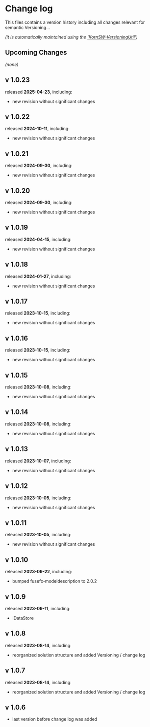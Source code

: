 # Change log
This files contains a version history including all changes relevant for semantic Versioning...

*(it is automatically maintained using the ['KornSW-VersioningUtil'](https://github.com/KornSW/VersioningUtil))*




## Upcoming Changes

*(none)*



## v 1.0.23
released **2025-04-23**, including:
 - new revision without significant changes



## v 1.0.22
released **2024-10-11**, including:
 - new revision without significant changes



## v 1.0.21
released **2024-09-30**, including:
 - new revision without significant changes



## v 1.0.20
released **2024-09-30**, including:
 - new revision without significant changes



## v 1.0.19
released **2024-04-15**, including:
 - new revision without significant changes



## v 1.0.18
released **2024-01-27**, including:
 - new revision without significant changes



## v 1.0.17
released **2023-10-15**, including:
 - new revision without significant changes



## v 1.0.16
released **2023-10-15**, including:
 - new revision without significant changes



## v 1.0.15
released **2023-10-08**, including:
 - new revision without significant changes



## v 1.0.14
released **2023-10-08**, including:
 - new revision without significant changes



## v 1.0.13
released **2023-10-07**, including:
 - new revision without significant changes



## v 1.0.12
released **2023-10-05**, including:
 - new revision without significant changes



## v 1.0.11
released **2023-10-05**, including:
 - new revision without significant changes



## v 1.0.10
released **2023-09-22**, including:
 - bumped fusefx-modeldescription to 2.0.2



## v 1.0.9
released **2023-09-11**, including:
 - IDataStore



## v 1.0.8
released **2023-08-14**, including:
 - reorganized solution structure and added Versioning / change log



## v 1.0.7
released **2023-08-14**, including:
 - reorganized solution structure and added Versioning / change log



## v 1.0.6
 - last version before change log was added



